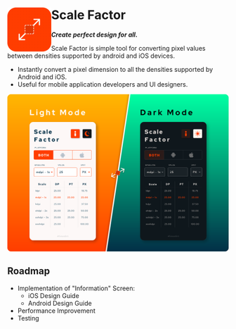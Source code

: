 # Scale Factor <img align="left" src="media/logo.png">
***Create perfect design for all.***

Scale Factor is simple tool for converting pixel values between densities supported by android and iOS devices.

* Instantly convert a pixel dimension to all the densities supported by Android and iOS.
* Useful for mobile application developers and UI designers.


![App Screenshot](media/screenshot.svg)


## Roadmap
* Implementation of "Information" Screen:
    - iOS Design Guide
    - Android Design Guide
* Performance Improvement
* Testing